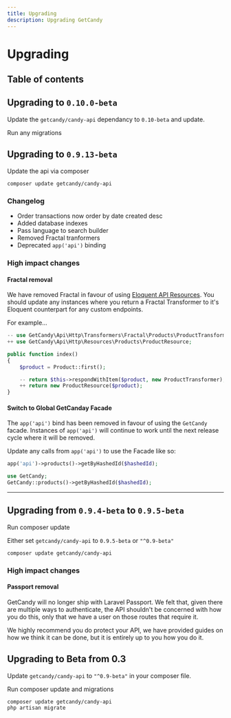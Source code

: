 ```yaml
---
title: Upgrading
description: Upgrading GetCandy
---
```


# Upgrading

## Table of contents

## Upgrading to `0.10.0-beta`

Update the `getcandy/candy-api` dependancy to `0.10-beta` and update.

Run any migrations

## Upgrading to `0.9.13-beta`

Update the api via composer

```
composer update getcandy/candy-api
```

### Changelog

- Order transactions now order by date created desc
- Added database indexes
- Pass language to search builder
- Removed Fractal tranformers
- Deprecated `app('api')` binding

### High impact changes

#### Fractal removal

We have removed Fractal in favour of using [Eloquent API Resources](https://laravel.com/docs/7.x/eloquent-resources). You should update any instances where you return a Fractal Transformer to it's Eloquent counterpart for any custom endpoints.

For example...

```php
-- use GetCandy\Api\Http\Transformers\Fractal\Products\ProductTransformer;
++ use GetCandy\Api\Http\Resources\Products\ProductResource;

public function index()
{
    $product = Product::first();

    -- return $this->respondWithItem($product, new ProductTransformer);
    ++ return new ProductResource($product);
}
```

#### Switch to Global GetCanday Facade

The `app('api')` bind has been removed in favour of using the `GetCandy` facade. Instances of `app('api')` will continue to work until the next release cycle where it will be removed.

Update any calls from `app('api')` to use the Facade like so:

```php
app('api')->products()->getByHashedId($hashedId);

use GetCandy;
GetCandy::products()->getByHashedId($hashedId);
```
---


## Upgrading from `0.9.4-beta` to `0.9.5-beta`

Run composer update

Either set `getcandy/candy-api` to `0.9.5-beta` or `"^0.9-beta"`

```
composer update getcandy/candy-api
```

### High impact changes

#### Passport removal

GetCandy will no longer ship with Laravel Passport. We felt that, given there are multiple ways to authenticate, the API shouldn't be concerned with how you do this, only that we have a user on those routes that require it.

We highly recommend you do protect your API, we have provided guides on how we think it can be done, but it is entirely up to you how you do it.

## Upgrading to Beta from 0.3

Update `getcandy/candy-api` to `"^0.9-beta"` in your composer file.


Run composer update and migrations
```
composer update getcandy/candy-api
php artisan migrate
```
